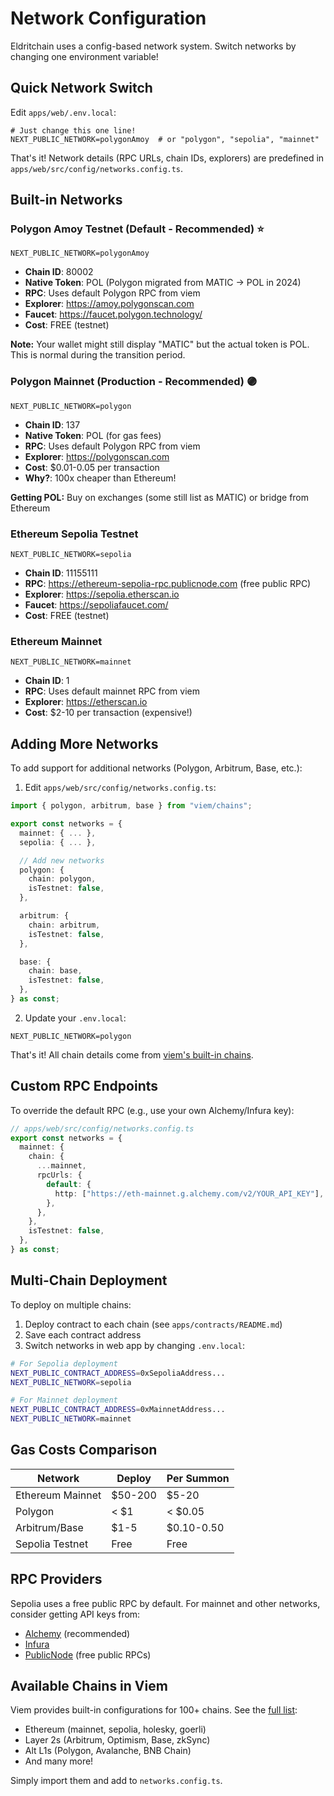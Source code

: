 # Network Configuration

Eldritchain uses a config-based network system. Switch networks by changing one environment variable!

## Quick Network Switch

Edit `apps/web/.env.local`:

```env
# Just change this one line!
NEXT_PUBLIC_NETWORK=polygonAmoy  # or "polygon", "sepolia", "mainnet"
```

That's it! Network details (RPC URLs, chain IDs, explorers) are predefined in `apps/web/src/config/networks.config.ts`.

## Built-in Networks

### Polygon Amoy Testnet (Default - Recommended) ⭐

```env
NEXT_PUBLIC_NETWORK=polygonAmoy
```

- **Chain ID**: 80002
- **Native Token**: POL (Polygon migrated from MATIC → POL in 2024)
- **RPC**: Uses default Polygon RPC from viem
- **Explorer**: https://amoy.polygonscan.com
- **Faucet**: https://faucet.polygon.technology/
- **Cost**: FREE (testnet)

**Note:** Your wallet might still display "MATIC" but the actual token is POL. This is normal during the transition period.

### Polygon Mainnet (Production - Recommended) 🟣

```env
NEXT_PUBLIC_NETWORK=polygon
```

- **Chain ID**: 137
- **Native Token**: POL (for gas fees)
- **RPC**: Uses default Polygon RPC from viem
- **Explorer**: https://polygonscan.com
- **Cost**: $0.01-0.05 per transaction
- **Why?**: 100x cheaper than Ethereum!

**Getting POL:** Buy on exchanges (some still list as MATIC) or bridge from Ethereum

### Ethereum Sepolia Testnet

```env
NEXT_PUBLIC_NETWORK=sepolia
```

- **Chain ID**: 11155111
- **RPC**: https://ethereum-sepolia-rpc.publicnode.com (free public RPC)
- **Explorer**: https://sepolia.etherscan.io
- **Faucet**: https://sepoliafaucet.com/
- **Cost**: FREE (testnet)

### Ethereum Mainnet

```env
NEXT_PUBLIC_NETWORK=mainnet
```

- **Chain ID**: 1
- **RPC**: Uses default mainnet RPC from viem
- **Explorer**: https://etherscan.io
- **Cost**: $2-10 per transaction (expensive!)

## Adding More Networks

To add support for additional networks (Polygon, Arbitrum, Base, etc.):

1. Edit `apps/web/src/config/networks.config.ts`:

```typescript
import { polygon, arbitrum, base } from "viem/chains";

export const networks = {
  mainnet: { ... },
  sepolia: { ... },

  // Add new networks
  polygon: {
    chain: polygon,
    isTestnet: false,
  },

  arbitrum: {
    chain: arbitrum,
    isTestnet: false,
  },

  base: {
    chain: base,
    isTestnet: false,
  },
} as const;
```

2. Update your `.env.local`:

```env
NEXT_PUBLIC_NETWORK=polygon
```

That's it! All chain details come from [viem's built-in chains](https://viem.sh/docs/chains/introduction.html).

## Custom RPC Endpoints

To override the default RPC (e.g., use your own Alchemy/Infura key):

```typescript
// apps/web/src/config/networks.config.ts
export const networks = {
  mainnet: {
    chain: {
      ...mainnet,
      rpcUrls: {
        default: {
          http: ["https://eth-mainnet.g.alchemy.com/v2/YOUR_API_KEY"],
        },
      },
    },
    isTestnet: false,
  },
} as const;
```

## Multi-Chain Deployment

To deploy on multiple chains:

1. Deploy contract to each chain (see `apps/contracts/README.md`)
2. Save each contract address
3. Switch networks in web app by changing `.env.local`:

```bash
# For Sepolia deployment
NEXT_PUBLIC_CONTRACT_ADDRESS=0xSepoliaAddress...
NEXT_PUBLIC_NETWORK=sepolia

# For Mainnet deployment
NEXT_PUBLIC_CONTRACT_ADDRESS=0xMainnetAddress...
NEXT_PUBLIC_NETWORK=mainnet
```

## Gas Costs Comparison

| Network          | Deploy  | Per Summon |
| ---------------- | ------- | ---------- |
| Ethereum Mainnet | $50-200 | $5-20      |
| Polygon          | < $1    | < $0.05    |
| Arbitrum/Base    | $1-5    | $0.10-0.50 |
| Sepolia Testnet  | Free    | Free       |

## RPC Providers

Sepolia uses a free public RPC by default. For mainnet and other networks, consider getting API keys from:

- [Alchemy](https://www.alchemy.com/) (recommended)
- [Infura](https://infura.io/)
- [PublicNode](https://ethereum-sepolia-rpc.publicnode.com) (free public RPCs)

## Available Chains in Viem

Viem provides built-in configurations for 100+ chains. See the [full list](https://viem.sh/docs/chains/introduction.html):

- Ethereum (mainnet, sepolia, holesky, goerli)
- Layer 2s (Arbitrum, Optimism, Base, zkSync)
- Alt L1s (Polygon, Avalanche, BNB Chain)
- And many more!

Simply import them and add to `networks.config.ts`.
